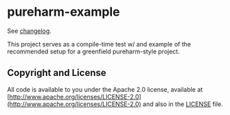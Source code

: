 # pureharm-example

See [changelog](./CHANGELOG.md).

This project serves as a compile-time test w/ and example of the recommended setup for a greenfield pureharm-style
project.

## Copyright and License

All code is available to you under the Apache 2.0 license, available
at [http://www.apache.org/licenses/LICENSE-2.0](http://www.apache.org/licenses/LICENSE-2.0) and also in
the [LICENSE](./LICENSE) file.
